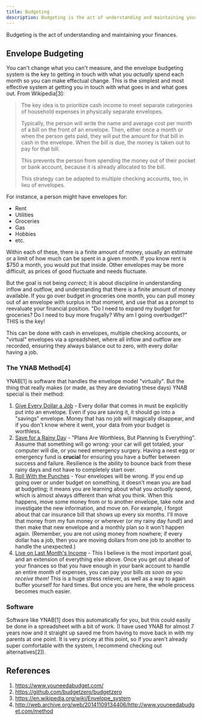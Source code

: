 ```yaml
---
title: Budgeting
description: Budgeting is the act of understanding and maintaining your finances.
---
```


Budgeting is the act of understanding and maintaining your finances.

## Envelope Budgeting

You can't change what you can't measure, and the envelope budgeting system is the key to getting in touch with what you *actually* spend each month so you can make effectual change. This is the simplest and most effective system at getting you in touch with what goes in and what goes out. From Wikipedia[3]:

> The key idea is to prioritize cash income to meet separate categories of household expenses in physically separate envelopes. 
>
> Typically, the person will write the name and average cost per month  of a bill on the front of an envelope.  Then, either once a month or  when the person gets paid, they will put the amount for that bill in  cash in the envelope.  When the bill is due, the money is taken out to  pay for that bill.
>
> This prevents the person from spending the money out of their  pocket or bank account, because it is already allocated to the bill.
>
> This strategy can be adapted to multiple checking accounts, too, in lieu of envelopes.

For instance, a person might have envelopes for:

- Rent
- Utilities
- Groceries
- Gas
- Hobbies
- etc.

Within each of these, there is a finite amount of money, usually an estimate or a limit of how much can be spent in a given month. If you know rent is $750 a month, you would put that inside. Other envelopes may be more difficult, as prices of good fluctuate and needs fluctuate. 

But the goal is not being *correct*; it is about discipline in understanding inflow and outflow, and understanding that there is a finite amount of money available. If you go over budget in groceries one month, you can pull money out of an envelope with surplus in that moment, and use that as a prompt to reevaluate your financial position. "Do I need to expand my budget for groceries? Do I need to buy more frugally? Why am I going overbudget?" THIS is the key!

This can be done with cash in envelopes, multiple checking accounts, or "virtual" envelopes via a spreadsheet, where all inflow and outflow are recorded, ensuring they always balance out to zero, with every dollar having a job.

### The YNAB Method[4]

YNAB[1] is software that handles the envelope model "virtually". But the thing that really makes (or made, as they are deviating these days) YNAB special is their method:

1. [Give Every Dollar a Job](http://web.archive.org/web/20141110153318/http://www.youneedabudget.com/method/rule-one) - Every dollar that comes in must be explicitly put into an envelope. Even if you are saving it, it should go into a "savings" envelope. Money that has no job will magically disappear, and if you don't know where it went, your data from your budget is worthless.
1. [Save for a Rainy Day](http://web.archive.org/web/20141111064644/http://www.youneedabudget.com/method/rule-two) - "Plans Are Worthless, But Planning Is Everything". Assume that something will go wrong: your car will get totaled, your computer will die, or you need emergency surgery. Having a nest egg or emergency fund is **crucial** for ensuring you have a buffer between success and failure. Resilience is the ability to bounce back from these rainy days and not have to completely start over.
1. [Roll With the Punches](http://web.archive.org/web/20141112103952/http://www.youneedabudget.com/method/rule-three) - Your envelopes will be wrong. If you end up going over or under budget on something, it doesn't mean you are bad at budgeting; it means you are learning about what you *actually* spend, which is almost always different than what you think. When this happens, move some money from or to another envelope, take note and investigate the new information, and move on. For example, I forgot about that car insurance bill that shows up every six months. I'll move that money from my fun money or wherever (or my rainy day fund!) and then make that new envelope and a monthly plan so it won't happen again. (Remember, you are not using money from nowhere; if every dollar has a job, then you are moving dollars from one job to another to handle the unexpected.)
1. [Live on Last Month's Income](http://web.archive.org/web/20141112110327/http://www.youneedabudget.com/method/rule-four) - This I believe is the most important goal, and an extension of everything else above. Once you get out ahead of your finances so that you have enough in your bank account to handle an entire month of expenses, you can pay your bills *as soon as you receive them!* This is a huge stress reliever, as well as a way to again buffer yourself for hard times. But once you are here, the whole process becomes much easier.

### Software

Software like YNAB[1] does this automatically for you, but this could easily be done in a spreadsheet with a bit of work. (I have used YNAB for almost 7 years now and it straight up saved me from having to move back in with my parents at one point. It is very pricey at this point, so if you aren't already super comfortable with the system, I recommend checking out alternatives[2]).

## References

1. https://www.youneedabudget.com/
1. https://github.com/budgetzero/budgetzero
1. https://en.wikipedia.org/wiki/Envelope_system
1. http://web.archive.org/web/20141109134406/http://www.youneedabudget.com/method
